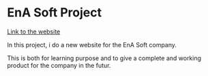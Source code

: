 # EnA Soft Project

[Link to the website](https://main--ena-soft.netlify.app/)

In this project, i do a new website for the EnA Soft company.

This is both for learning purpose and to give a complete and working product for the company in the futur.
